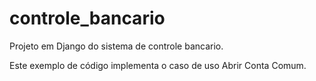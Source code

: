 # controle_bancario
Projeto em Django do sistema de controle bancario. 

Este exemplo de código implementa o caso de uso Abrir Conta Comum.

